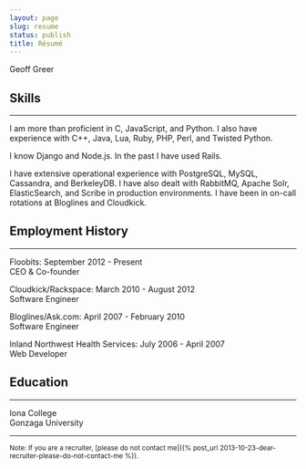 ```yaml
---
layout: page
slug: resume
status: publish
title: Résumé
---
```


Geoff Greer  

## Skills
---
I am more than proficient in C, JavaScript, and Python. I also have experience with C++, Java, Lua, Ruby, PHP, Perl, and Twisted Python.

I know Django and Node.js. In the past I have used Rails.

I have extensive operational experience with PostgreSQL, MySQL, Cassandra, and BerkeleyDB. I have also dealt with RabbitMQ, Apache Solr, ElasticSearch, and Scribe in production environments. I have been in on-call rotations at Bloglines and Cloudkick.

## Employment History
---

Floobits: September 2012 - Present  
CEO & Co-founder

Cloudkick/Rackspace: March 2010 - August 2012  
Software Engineer

Bloglines/Ask.com: April 2007 - February 2010  
Software Engineer

Inland Northwest Health Services: July 2006 - April 2007  
Web Developer

## Education
---

Iona College  
Gonzaga University  

---
<sub>Note: If you are a recruiter, [please do not contact me]({% post_url 2013-10-23-dear-recruiter-please-do-not-contact-me %}).</sub>
